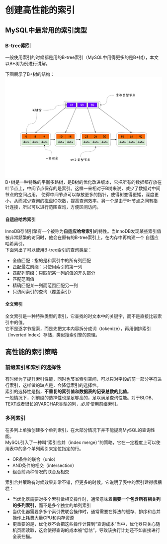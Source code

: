 # 创建高性能的索引

## MySQL中最常用的索引类型
### B-tree索引
一般使用索引的时候都是用的B-tree索引（MySQL中用得更多的是B+树），本文以B+树为例进行讲解。

下图展示了B+树的结构：
![](assets/chapter7/1.svg)
B+树是一种特殊的平衡多路树，是B树的优化改进版本，它把所有的数据都存放在叶节点上，中间节点保存的是索引。这样一来相对于B树来说，减少了数据对中间节点的空间占用，
使得中间节点可以存放更多的指针，使得树变得更矮，深度更小，从而减少查询的磁盘IO次数，提高查询效率。另一个是由于叶节点之间有指针连接，所以可以进行范围查询，方便区间访问。

#### 自适应哈希索引
InnoDB存储引擎有一个被称为**自适应哈希索引**的特性。当InnoDB发现某些索引值被非常频繁的访问时，他会在原有的B-tree索引上，在内存中再构建一个
自适应哈希索引。<br>
下面列出了可以使用B-tree索引的查询类型：
- 全值匹配：指的是和索引中的所有列匹配
- 匹配最左前缀：只使用索引的第一列
- 匹配列前缀：只匹配某一列的值的开头部分
- 匹配范围值
- 精确匹配某一列而范围匹配另一列
- 只访问索引的查询（覆盖索引）

#### 全文索引
全文索引是一种特殊类型的索引，它查找的时文本中的关键字，而不是直接比较索引中的值。<br>
它不是逐字节搜索，而是先把文本内容拆分成词（tokenize），再用倒排索引（Inverted Index）存储，类似搜索引擎的原理。  

## 高性能的索引策略
### 前缀索引和索引的选择性
有时候为了提升索引性能，同时也节省索引空间，可以只对字段的前一部分字符进行索引，这样做的缺点是，会降低索引的选择性。  
索引的选择性是指，**不重复的索引值和数据表的记录总数的比值**。  
一般情况下，列前缀的选择性也是足够高的，足以满足查询性能。对于BLOB、TEXT或者很长的VARCHAR类型的列，_必须_ 使用前缀索引。  

### 多列索引
在多列上单独创建多个单列索引，在大部分情况下并不能提高MySQL的查询性能。  
MySQL引入了一种叫“索引合并（index merge）”的策略，它在一定程度上可以使用表中的多个单列索引来定位指定的行。
- OR条件的联合（unio）
- AND条件的相交（intersection）
- 组合前两种情况的联合及相交

索引合并策略有时候效果非常不错，但更多的时候，它说明了表中的索引建得很糟糕：
- 当优化器需要对多个索引做相交操作时，通常意味着**需要一个包含所有相关列的多列索引**，而不是多个独立的单列索引
- 当优化器需要多多个索引做联合操作时，通常需要在算法的缓存、排序和合并操作上耗费大量CPU和内存资源
- 更重要的是，优化器不会把这些操作计算到“查询成本”当中，优化器只关心随机页面读取，这会使得查询的成本被“低估”，导致该执行计划还不如直接进行全表扫描。